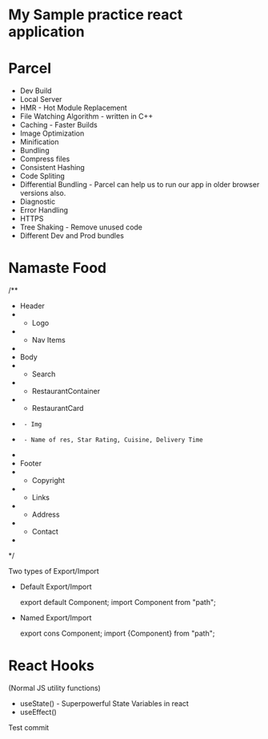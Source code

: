 # My Sample practice react application


# Parcel

- Dev Build
- Local Server
- HMR - Hot Module Replacement
- File Watching Algorithm - written in C++
- Caching - Faster Builds
- Image Optimization
- Minification
- Bundling
- Compress files
- Consistent Hashing
- Code Spliting
- Differential Bundling  - Parcel can help us to run our app in older browser versions also.
- Diagnostic
- Error Handling
- HTTPS
- Tree Shaking - Remove unused code
- Different Dev and Prod bundles

# Namaste Food
/**
 * Header
 * - Logo
 * - Nav Items
 * 
 * Body
 *  - Search
 *  - RestaurantContainer
 *    - RestaurantCard   
 *      - Img
 *      - Name of res, Star Rating, Cuisine, Delivery Time 
 * 
 * Footer
 *  - Copyright
 *  - Links
 *  - Address
 *  - Contact
 * 
 */

 Two types of Export/Import

 - Default Export/Import
   
   export default Component;
   import Component from "path";

 - Named Export/Import

   export cons Component;
   import {Component} from "path";

# React Hooks
 (Normal JS utility functions)
 - useState() - Superpowerful State Variables in react
 - useEffect()

 Test commit